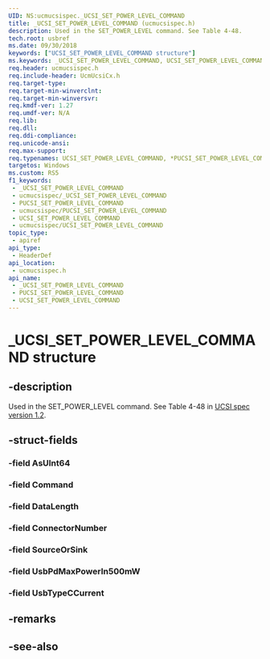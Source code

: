 ```yaml
---
UID: NS:ucmucsispec._UCSI_SET_POWER_LEVEL_COMMAND
title: _UCSI_SET_POWER_LEVEL_COMMAND (ucmucsispec.h)
description: Used in the SET_POWER_LEVEL command. See Table 4-48.
tech.root: usbref
ms.date: 09/30/2018
keywords: ["UCSI_SET_POWER_LEVEL_COMMAND structure"]
ms.keywords: _UCSI_SET_POWER_LEVEL_COMMAND, UCSI_SET_POWER_LEVEL_COMMAND, *PUCSI_SET_POWER_LEVEL_COMMAND,
req.header: ucmucsispec.h
req.include-header: UcmUcsiCx.h
req.target-type: 
req.target-min-winverclnt: 
req.target-min-winversvr: 
req.kmdf-ver: 1.27
req.umdf-ver: N/A
req.lib: 
req.dll: 
req.ddi-compliance: 
req.unicode-ansi: 
req.max-support: 
req.typenames: UCSI_SET_POWER_LEVEL_COMMAND, *PUCSI_SET_POWER_LEVEL_COMMAND
targetos: Windows
ms.custom: RS5
f1_keywords:
 - _UCSI_SET_POWER_LEVEL_COMMAND
 - ucmucsispec/_UCSI_SET_POWER_LEVEL_COMMAND
 - PUCSI_SET_POWER_LEVEL_COMMAND
 - ucmucsispec/PUCSI_SET_POWER_LEVEL_COMMAND
 - UCSI_SET_POWER_LEVEL_COMMAND
 - ucmucsispec/UCSI_SET_POWER_LEVEL_COMMAND
topic_type:
 - apiref
api_type:
 - HeaderDef
api_location:
 - ucmucsispec.h
api_name:
 - _UCSI_SET_POWER_LEVEL_COMMAND
 - PUCSI_SET_POWER_LEVEL_COMMAND
 - UCSI_SET_POWER_LEVEL_COMMAND
---
```


# _UCSI_SET_POWER_LEVEL_COMMAND structure


## -description

Used in the SET_POWER_LEVEL command. See Table 4-48 in [UCSI spec version 1.2](https://www.intel.cn/content/dam/www/public/us/en/documents/technical-specifications/usb-type-c-ucsi-spec.pdf).

## -struct-fields

### -field AsUInt64

### -field Command

### -field DataLength

### -field ConnectorNumber

### -field SourceOrSink

### -field UsbPdMaxPowerIn500mW

### -field UsbTypeCCurrent

## -remarks

## -see-also

